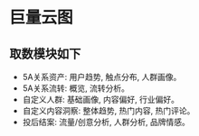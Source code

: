 # 巨量云图

## 取数模块如下

 * 5A关系资产: 用户趋势, 触点分布, 人群画像。
 * 5A关系流转: 概览, 流转分析。
 * 自定义人群: 基础画像, 内容偏好, 行业偏好。
 * 自定义内容洞察: 整体趋势, 热门内容, 热门评论。
 * 投后结案: 流量/创意分析, 人群分析, 品牌情感。

